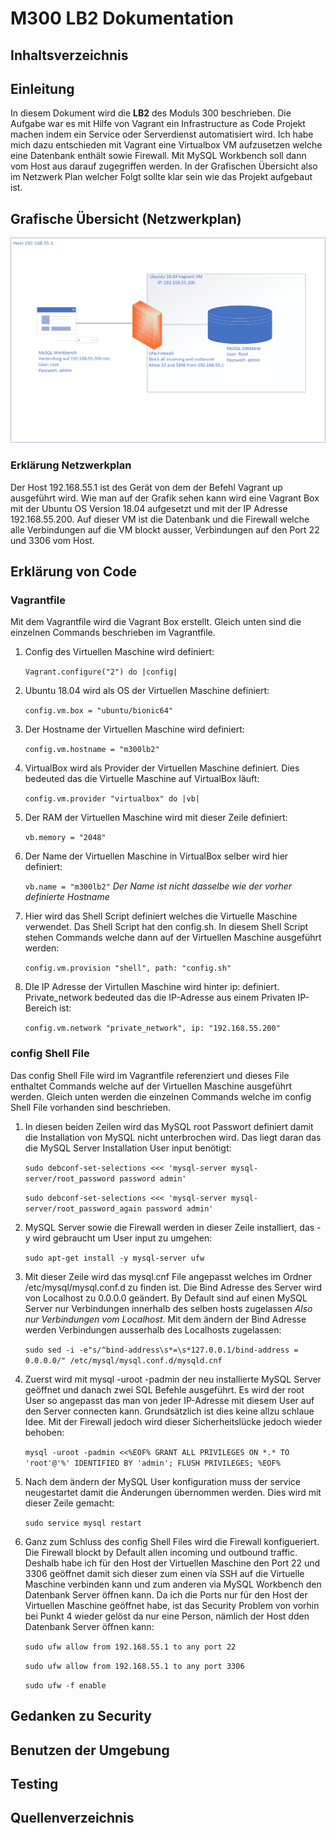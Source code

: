 # M300 LB2 Dokumentation

## Inhaltsverzeichnis

## Einleitung
In diesem Dokument wird die **LB2** des Moduls 300 beschrieben. Die Aufgabe war es mit Hilfe von Vagrant ein Infrastructure as Code Projekt machen indem ein Service oder Serverdienst automatisiert wird. Ich habe mich dazu entschieden mit Vagrant eine Virtualbox VM aufzusetzen welche eine Datenbank enthält sowie Firewall. Mit MySQL Workbench soll dann vom Host aus darauf zugegriffen werden. In der Grafischen Übersicht also im Netzwerk Plan welcher Folgt sollte klar sein wie das Projekt aufgebaut ist. 

## Grafische Übersicht (Netzwerkplan)

![Netzwerkplan LB2](https://github.com/nielseth/m300_lb/blob/main/lb2/images/Netzwerkplan.png)

### Erklärung Netzwerkplan
Der Host 192.168.55.1 ist des Gerät von dem der Befehl Vagrant up ausgeführt wird. Wie man auf der Grafik sehen kann wird eine Vagrant Box mit der Ubuntu OS Version 18.04 aufgesetzt und mit der IP Adresse 192.168.55.200. Auf dieser VM ist die Datenbank und die Firewall welche alle Verbindungen auf die VM blockt ausser, Verbindungen auf den Port 22 und 3306 vom Host. 

## Erklärung von Code
### Vagrantfile
Mit dem Vagrantfile wird die Vagrant Box erstellt. Gleich unten sind die einzelnen Commands beschrieben im Vagrantfile.

1. Config des Virtuellen Maschine wird definiert: 

	`Vagrant.configure("2") do |config|`

2. Ubuntu 18.04 wird als OS der Virtuellen Maschine definiert: 

	`config.vm.box = "ubuntu/bionic64"`

3. Der Hostname der Virtuellen Maschine wird definiert: 

	`config.vm.hostname = "m300lb2"`

4. VirtualBox wird als Provider der Virtuellen Maschine definiert. Dies bedeuted das die Virtuelle Maschine auf VirtualBox läuft: 

	`config.vm.provider "virtualbox" do |vb|`

5. Der RAM der Virtuellen Maschine wird mit dieser Zeile definiert: 

	`vb.memory = "2048"`

6. Der Name der Virtuellen Maschine in VirtualBox selber wird hier definiert: 

	`vb.name = "m300lb2"`
*Der Name ist nicht dasselbe wie der vorher definierte Hostname*

7. Hier wird das Shell Script definiert welches die Virtuelle Maschine verwendet. Das Shell Script hat den config.sh. In diesem Shell Script stehen Commands welche dann auf der Virtuellen Maschine ausgeführt werden: 

	`config.vm.provision "shell", path: "config.sh"`

8. DIe IP Adresse der Virtullen Maschine wird hinter ip: definiert. Private_network bedeuted das die IP-Adresse aus einem Privaten IP-Bereich ist: 

	`config.vm.network "private_network", ip: "192.168.55.200"`

### config Shell File
Das config Shell File wird im Vagrantfile referenziert und dieses File enthaltet Commands welche auf der Virtuellen Maschine ausgeführt werden. Gleich unten werden die einzelnen Commands welche im config Shell File vorhanden sind beschrieben. 

1. In diesen beiden Zeilen wird das MySQL root Passwort definiert damit die Installation von MySQL nicht unterbrochen wird. Das liegt daran das die MySQL Server Installation User input benötigt:

	`sudo debconf-set-selections <<< 'mysql-server mysql-server/root_password password admin'`

	`sudo debconf-set-selections <<< 'mysql-server mysql-server/root_password_again password admin'`

2. MySQL Server sowie die Firewall werden in dieser Zeile installiert, das -y wird gebraucht um User input zu umgehen:

	`sudo apt-get install -y mysql-server ufw`

3. Mit dieser Zeile wird das mysql.cnf File angepasst welches im Ordner /etc/mysql/mysql.conf.d zu finden ist. Die Bind Adresse des Server wird von Localhost zu 0.0.0.0 geändert. By Default sind auf einen MySQL Server nur Verbindungen innerhalb des selben hosts zugelassen *Also nur Verbindungen vom Localhost*. Mit dem ändern der Bind Adresse werden Verbindungen ausserhalb des Localhosts zugelassen: 

	`sudo sed -i -e"s/^bind-address\s*=\s*127.0.0.1/bind-address = 0.0.0.0/" /etc/mysql/mysql.conf.d/mysqld.cnf`

4. Zuerst wird mit mysql -uroot -padmin der neu installierte MySQL Server geöffnet und danach zwei SQL Befehle ausgeführt. Es wird der root User so angepasst das man von jeder IP-Adresse mit diesem User auf den Server connecten kann. Grundsätzlich ist dies keine allzu schlaue Idee. Mit der Firewall jedoch wird dieser Sicherheitslücke jedoch wieder behoben:

	`mysql -uroot -padmin <<%EOF%
		GRANT ALL PRIVILEGES ON *.* TO 'root'@'%' IDENTIFIED BY 'admin';
		FLUSH PRIVILEGES;
	%EOF%`

5. Nach dem ändern der MySQL User konfiguration muss der service neugestartet damit die Änderungen übernommen werden. Dies wird mit dieser Zeile gemacht:

	`sudo service mysql restart`

6. Ganz zum Schluss des config Shell Files wird die Firewall konfigueriert. Die Firewall blockt by Default allen incoming und outbound traffic. Deshalb habe ich für den Host der Virtuellen Maschine den Port 22 und 3306 geöffnet damit sich dieser zum einen via SSH auf die Virtuelle Maschine verbinden kann und zum anderen via MySQL Workbench den Datenbank Server öffnen kann. Da ich die Ports nur für den Host der Virtuellen Maschine geöffnet habe, ist das Security Problem von vorhin bei Punkt 4 wieder gelöst da nur eine Person, nämlich der Host dden Datenbank Server öffnen kann:

	`sudo ufw allow from 192.168.55.1 to any port 22`

	`sudo ufw allow from 192.168.55.1 to any port 3306`

	`sudo ufw -f enable`

## Gedanken zu Security

## Benutzen der Umgebung

## Testing

## Quellenverzeichnis
